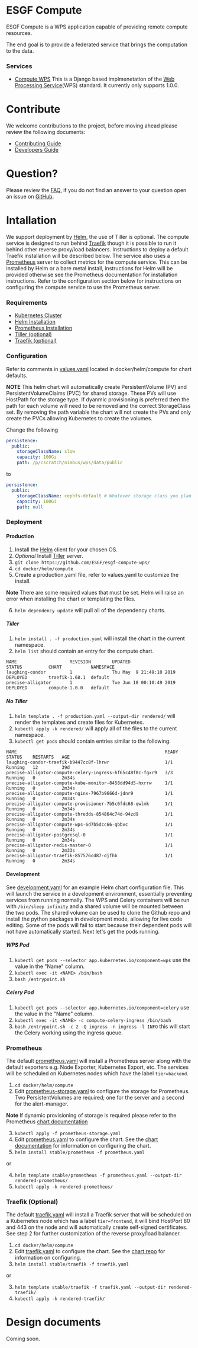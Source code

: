 # ESGF Compute
ESGF Compute is a WPS application capable of providing remote compute resources. 

The end goal is to provide a federated service that brings the computation to the data.

### Services
* [Compute WPS](compute/compute-wps) This is a Django based implmenetation of the [Web Processing Service](http://www.opengeospatial.org/standards/wps)(WPS) standard. It currently only supports 1.0.0.

# Contribute
We welcome contributions to the project, before moving ahead please review the following documents:

* [Contributing Guide](CONTRIBUTING.md)
* [Developers Guide](DEVELOPER.md)

# Question?
Please review the [FAQ](FAQ.md), if you do not find an answer to your question open an issue on [GitHub](https://github.com/ESGF/esgf-compute-wps/issues/new).

# Intallation
We support deployment by [Helm](https://helm.sh/), the use of Tiller is optional. The compute service is designed to run behind [Traefik](https://docs.traefik.io/) though it is possible to run it behind other reverse proxy/load balancers. Instructions to deploy a default Traefik installation will be described below. The service also uses a [Prometheus](https://prometheus.io/) server to collect metrics for the compute service. This can be installed by Helm or a bare metal install, instructions for Helm will be provided otherwise see the Prometheus documentation for installation instructions. Refer to the configuration section below for instructions on configuring the compute service to use the Prometheus server.

### Requirements
* [Kubernetes Cluster](https://kubernetes.io/docs/setup/pick-right-solution/)
* [Helm Installation](https://helm.sh/docs/using_helm/#install-helm)
* [Prometheus Installation](https://prometheus.io/docs/prometheus/latest/installation/)
* [Tiller (optional)](https://helm.sh/docs/using_helm/#installing-tiller)
* [Traefik (optional)](https://docs.traefik.io/)

### Configuration
Refer to comments in [values.yaml](docker/helm/compute/values.yaml) located in docker/helm/compute for chart defaults.

**NOTE** This helm chart will automatically create PersistentVolume (PV) and PersistentVolumeClaims (PVC) for shared storage. These PVs will use HostPath for the storage type. If dyanmic provisioning is preferred then the path for each volume will need to be removed and the correct StorageClass set. By removing the path variable the chart will not create the PVs and only create the PVCs allowing Kubernetes to create the volumes.

Change the following
```yaml
persistence:
  public:
    storageClassName: slow
    capacity: 100Gi
    path: /p/cscratch/nimbus/wps/data/public
```
to
```yaml
persistence:
  public:
    storageClassName: cephfs-default # Whatever storage class you plan to use
    capacity: 100Gi
    path: null
```

### Deployment

#### Production
1. Install the [Helm](https://helm.sh/docs/using_helm/#installing-helm) client for your chosen OS.
2. *Optional* Install [Tiller](https://helm.sh/docs/using_helm/#installing-tiller) server.
3. `git clone https://github.com/ESGF/esgf-compute-wps/`
4. `cd docker/helm/compute`
5. Create a production.yaml file, refer to values.yaml to customize the install.

**Note** There are some required values that must be set. Helm will raise an error when installing the chart or templating the files.

6. `helm dependency update` will pull all of the dependency charts.

##### Tiller
1. `helm install . -f production.yaml` will install the chart in the current namespace.
2. `helm list` should contain an entry for the compute chart.
```
NAME                    REVISION        UPDATED                         STATUS          CHART           NAMESPACE
laughing-condor         1               Thu May  9 21:49:10 2019        DEPLOYED        traefik-1.68.1  default
precise-alligator       1               Tue Jun 18 00:10:49 2019        DEPLOYED        compute-1.0.0   default
```

##### No Tiller
1. `helm template . -f production.yaml --output-dir rendered/` will render the templates and create files for Kubernetes.
2. `kubectl apply -k rendered/` will apply all of the files to the current namespace.
3. `kubectl get pods` should contain entries similar to the following.
```
NAME                                                        READY   STATUS    RESTARTS   AGE
laughing-condor-traefik-b9447cc8f-lhrwr                     1/1     Running   12         39d
precise-alligator-compute-celery-ingress-6f65c48f8c-fgxr9   3/3     Running   0          2m34s
precise-alligator-compute-kube-monitor-8458dd94d5-hxrrw     1/1     Running   0          2m34s
precise-alligator-compute-nginx-7967b9666d-jdnr9            1/1     Running   0          2m34s
precise-alligator-compute-provisioner-7b5c6fdc68-qwlmk      1/1     Running   0          2m34s
precise-alligator-compute-thredds-854864c74d-94zd9          1/1     Running   0          2m34s
precise-alligator-compute-wps-6d7b5dcc66-qbbvc              1/1     Running   0          2m34s
precise-alligator-postgresql-0                              1/1     Running   0          2m34s
precise-alligator-redis-master-0                            1/1     Running   0          2m33s
precise-alligator-traefik-857576cd87-djfhb                  1/1     Running   0          2m34s
```

#### Development
See [development.yaml](docker/helm/compute/development.yaml) for an example Helm chart configuration file.
This will launch the service in a development environment, essentially preventing services from running
normally. The WPS and Celery containers will be run with `/bin/sleep infinity` and a shared volume will be
mounted between the two pods. The shared volume can be used to clone the Github repo and install the python
packages in development mode, allowing for live code editing. Some of the pods will fail to start because 
their dependent pods will not have automatically started. Next let's get the pods running.

##### WPS Pod
1. `kubectl get pods --selector app.kubernetes.io/component=wps` use the value in the "Name" column.
2. `kubectl exec -it <NAME> /bin/bash`
3. `bash /entrypoint.sh`

##### Celery Pod
1. `kubectl get pods --selector app.kubernetes.io/component=celery` use the value in the "Name" column.
2. `kubectl exec -it <NAME> -c compute-celery-ingress /bin/bash`
3. `bash /entrypoint.sh -c 2 -Q ingress -n ingress -l INFO` this will start the Celery working using the ingress queue.

### Prometheus
The default [prometheus.yaml](docker/helm/compute/prometheus.yaml) will install a Prometheus server along with the default exporters e.g. Node Exporter, Kubernetes Export, etc. The services will be scheduled on Kubernetes nodes which have the label `tier=backend`.
1. `cd docker/helm/compute`
2. Edit [prometheus-storage.yaml](docker/helm/compute/prometheus-storage.yaml) to configure the storage for Prometheus. Two PersistentVolumes are required; one for the server and a second for the alert-manager.

**Note** If dynamic provisioning of storage is required please refer to the Prometheus [chart documentation](https://github.com/helm/charts/tree/master/stable/prometheus)

3. `kubectl apply -f prometheus-storage.yaml`
3. Edit [prometheus.yaml](docker/helm/compute/prometheus.yaml) to configure the chart. See the [chart documentation](https://github.com/helm/charts/tree/master/stable/prometheus) for information on configuring the chart.
4. `helm install stable/prometheus -f prometheus.yaml`

or

4. `helm template stable/prometheus -f prometheus.yaml --output-dir rendered-prometheus/`
5. `kubectl apply -k rendered-prometheus/`

### Traefik **(Optional)**
The default [traefik.yaml](docker/helm/compute/traefik.yaml) will install a Traefik server that will be scheduled on a Kubernetes node which has a label `tier=frontend`, it will bind HostPort 80 and 443 on the node and will automatically create self-signed certificates. See step 2 for further customization of the reverse proxy/load balancer.
1. `cd docker/helm/compute`
2. Edit [traefik.yaml](docker/helm/compute/traefik.yaml) to configure the chart. See the [chart repo](https://github.com/helm/charts/tree/master/stable/traefik) for information on configuring.
3. `helm install stable/traefik -f traefik.yaml`

or

3. `helm template stable/traefik -f traefik.yaml --output-dir rendered-traefik/`
4. `kubectl apply -k rendered-traefik/`

# Design documents
Coming soon.
